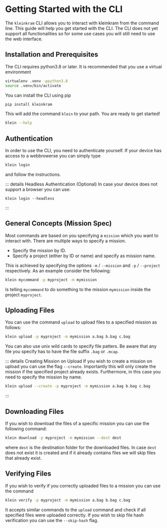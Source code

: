 # Getting Started with the CLI

The `kleinkram` CLI allows you to interact with kleinkram from the command line. This guide will help you get started with the CLI. The CLI does not yet support all functionalities so for some use cases you will still need to use the web interface.

## Installation and Prerequisites

The CLI requires python3.8 or later. It is recommended that you use a virtual environment

```bash
virtualenv .venv -ppython3.8
source .venv/bin/activate
```

You can install the CLI using pip

```bash
pip install kleinkram
```

This will add the command `klein` to your path. You are ready to get started!

```bash
klein --help
```

## Authentication

In order to use the CLI, you need to authenticate yourself. If your device has access to a webbrowerse you can simply type

```bash
klein login
```

and follow the instructions.

::: details Headless Authentication (Optional)
In case your device does not support a browser you can use:

```
klein login --headless
```

:::

## General Concepts (Mission Spec)

Most commands are based on you specifying a `mission` which you want to interact with. There are multiple ways to specify a mission.

-   Specify the mission by ID.
-   Specify a project (either by ID or name) and specify as mission name.

This is achieved by specifying the options `-m` / `--mission` and `-p` / `--project` respectively. As an example consider the following:

```bash
klein mycommand -p myproject -m mymission
```

Is telling `mycommand` to do something to the mission `mymission` inside the project `myproject`.

## Uploading Files

You can use the command `upload` to upload files to a specified mission as follows:

```bash
klein upload -p myproject -m mymission a.bag b.bag c.bag
```

You can also use unix wild cards to specify file patters. Be aware that any file you specify has to have the file suffix `.bag` or `.mcap`.

::: details Creating Mission on Upload
If you wish to create a mission on upload you can use the flag `--create`. Importantly this will only create the mission if the specified project already exists. Furthermore, in this case you need to specify the mission by name.

```bash
klein upload --create -p myproject -m mymission a.bag b.bag c.bag
```

:::

## Downloading Files

If you wish to download the files of a specific mission you can use the following command:

```bash
klein download -p myproject -m mymission --dest dest
```

where `dest` is the destination folder for the downloaded files. In case `dest` does not exist it is created and if it already contains files we will skip files that already exist.

## Verifying Files

If you wish to verify if you correctly uploaded files to a mission you can use the command

```bash
klein verify -p myproject -m mymission a.bag b.bag c.bag
```

It accepts similar commands to the `upload` command and check if all specified files were uploaded correctly. If you wish to skip file hash verification you can use the `--skip-hash` flag.
